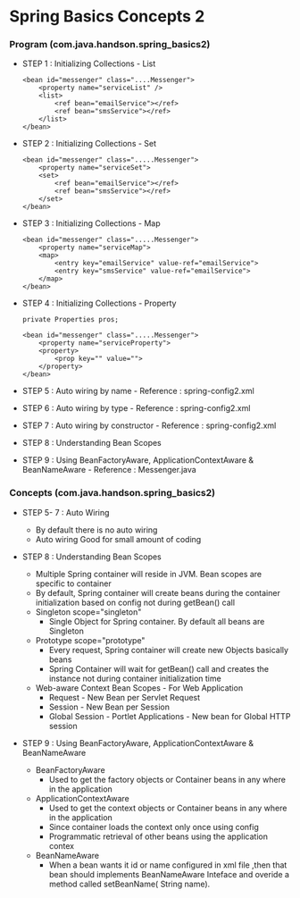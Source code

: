 # Spring Basics Concepts 2

### Program (com.java.handson.spring_basics2)

* STEP 1 : Initializing Collections  - List
	
	```
	<bean id="messenger" class="....Messenger">
		<property name="serviceList" />
		<list>
			<ref bean="emailService"></ref>
			<ref bean="smsService"></ref>
		</list>
	</bean>
	```

* STEP 2 : Initializing Collections  - Set

	```
	<bean id="messenger" class=".....Messenger">
		<property name="serviceSet">
		<set>
			<ref bean="emailService"></ref>
			<ref bean="smsService"></ref>
		</set>
	</bean>
	```
	
* STEP 3 : Initializing Collections  - Map

	```
	<bean id="messenger" class=".....Messenger">
		<property name="serviceMap">
		<map>
			<entry key="emailService" value-ref="emailService">
			<entry key="smsService" value-ref="emailService">
		</map>
	</bean>
	```
	
* STEP 4 : Initializing Collections  - Property

	```
	private Properties pros;
	
	<bean id="messenger" class=".....Messenger">
		<property name="serviceProperty">
		<property>
			<prop key="" value="">
		</property>
	</bean>
	```

* STEP 5 : Auto wiring by name - Reference : spring-config2.xml

* STEP 6 : Auto wiring by type - Reference : spring-config2.xml

* STEP 7 : Auto wiring by constructor - Reference : spring-config2.xml

* STEP 8 : Understanding Bean Scopes

* STEP 9 : Using BeanFactoryAware, ApplicationContextAware & BeanNameAware - Reference : Messenger.java

	
### Concepts (com.java.handson.spring_basics2)

* STEP 5- 7 : Auto Wiring
	* By default there is no auto wiring
	* Auto wiring Good for small amount of coding
	
* STEP 8 : Understanding Bean Scopes
	* Multiple Spring container will reside in JVM. Bean scopes are specific to container
	* By default, Spring container will create beans during the container initialization based on config not during getBean() call
	* Singleton scope="singleton"
		* Single Object for Spring container. By default all beans are Singleton
	* Prototype scope="prototype"
		* Every request, Spring container will create new Objects basically beans
		* Spring Container will wait for getBean() call and creates the instance not during container initialization time
	* Web-aware Context Bean Scopes - For Web Application
		* Request - New Bean per Servlet Request
		* Session - New Bean per Session
		* Global Session - Portlet Applications - New bean for Global HTTP session

* STEP 9 : Using BeanFactoryAware, ApplicationContextAware & BeanNameAware
	* BeanFactoryAware
		*  Used to get the factory objects or Container beans in any where in the application
	* ApplicationContextAware 
		* Used to get the context objects or Container beans in any where in the application
		* Since container loads the context only once using config
		* Programmatic retrieval of other beans using the application contex
	* BeanNameAware
		* When a bean wants it id or name configured in xml file ,then that bean should implements BeanNameAware Inteface and overide a method called setBeanName( String name).
	
	
	

	
